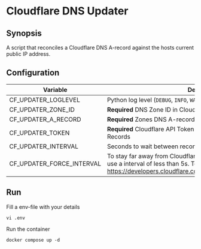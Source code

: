 # Cloudflare DNS Updater
## Synopsis
A script that reconciles a Cloudflare DNS A-record against the hosts current public IP address.

## Configuration 

| Variable                  | Description | Default |
|---------------------------|-------------|---------|
| CF_UPDATER_LOGLEVEL       | Python log level (`DEBUG`, `INFO`, `WARNING`, `ERROR`, `CRITICAL`) |  `INFO` |
| CF_UPDATER_ZONE_ID        | **Required** DNS Zone ID  in Cloudflare Websites Dashboard | `""` |
| CF_UPDATER_A_RECORD       | **Required** Zones DNS A-record to change | `""` |
| CF_UPDATER_TOKEN          | **Required** Cloudflare API Token with permissions to change DNS Records | `""` |
| CF_UPDATER_INTERVAL       | Seconds to wait between reconsiliation runs | `30` |
| CF_UPDATER_FORCE_INTERVAL | To stay far away from Cloudflares rate limits, it's not recomended to use a interval of less than 5s. To override this set to `True`. See https://developers.cloudflare.com/fundamentals/api/reference/limits/| `False`|

## Run
Fill a env-file with your details
```
vi .env
```

Run the container 
```
docker compose up -d
```
